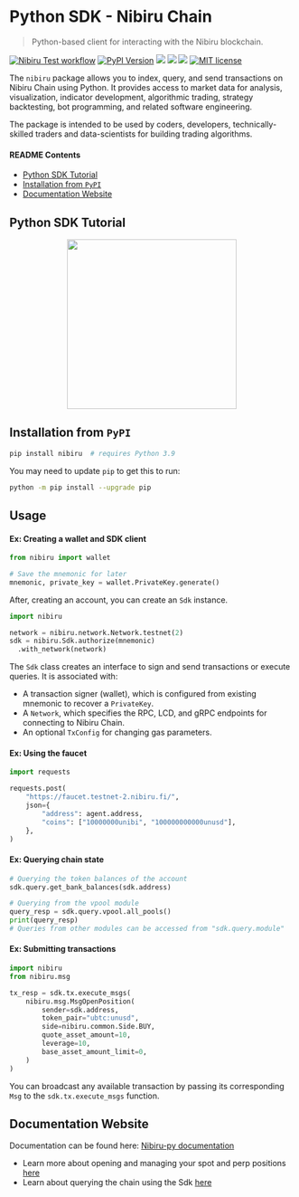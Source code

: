 # Python SDK - Nibiru Chain    <!-- omit in toc -->

> Python-based client for interacting with the Nibiru blockchain.

<!-- Badges -->

[![Nibiru Test workflow][tests-badge]][tests-workflow]
[![PyPI Version][pypi-image]][pypi-url]
[![][documentation-image]][documentation-url]
[![][discord-badge]][discord-url]
[![][stars-image]][stars-url]
[![MIT license][license-badge]][license-link]

<!-- Badges links -->

<!-- pypi -->
[pypi-image]: https://img.shields.io/pypi/v/nibiru
[pypi-url]: https://pypi.org/project/nibiru/
[stars-image]: https://img.shields.io/github/stars/NibiruChain?style=social
[stars-url]: https://github.com/NibiruChain
[documentation-image]: https://readthedocs.org/projects/nibiru-py/badge/?version=latest
[documentation-url]: https://nibiru-py.readthedocs.io/en/latest/?badge=latest
[discord-badge]: https://dcbadge.vercel.app/api/server/sgPw8ZYfpQ?style=flat
[discord-url]: https://discord.gg/sgPw8ZYfpQ
[license-badge]: https://img.shields.io/badge/License-MIT-blue.svg
[license-link]: https://github.com/NibiruChain/py-sdk/blob/master/LICENSE
[tests-badge]: https://github.com/NibiruChain/py-sdk/actions/workflows/pytests.yml/badge.svg
[tests-workflow]: https://github.com/NibiruChain/py-sdk/actions/workflows/pytests.yml

The `nibiru` package allows you to index, query, and send transactions on Nibiru Chain using Python. It provides access to market data for analysis, visualization, indicator development, algorithmic trading, strategy backtesting, bot programming, and related software engineering.

The package is intended to be used by coders, developers, technically-skilled traders and  data-scientists for building trading algorithms.

#### README Contents

- [Python SDK Tutorial](#python-sdk-tutorial)
- [Installation from `PyPI`](#installation-from-pypi)
- [Documentation Website](#documentation-website)

## Python SDK Tutorial

<a href="https://colab.research.google.com/github/NibiruChain/py-sdk/blob/master/examples/collab_notebook.ipynb" target="_blank">
<p align="center">
  <img src="https://colab.research.google.com/assets/colab-badge.svg" style="width: 300px;">
</p>
</a>

## Installation from `PyPI`

```bash
pip install nibiru  # requires Python 3.9
```

You may need to update `pip` to get this to run:

```bash
python -m pip install --upgrade pip
```

## Usage 

#### Ex: Creating a wallet and SDK client

```python
from nibiru import wallet

# Save the mnemonic for later
mnemonic, private_key = wallet.PrivateKey.generate()
```

After, creating an account, you can create an `Sdk` instance. 

```python
import nibiru 

network = nibiru.network.Network.testnet(2)
sdk = nibiru.Sdk.authorize(mnemonic)
  .with_network(network)
```

The `Sdk` class creates an interface to sign and send transactions or execute
queries. It is associated with:
- A transaction signer (wallet), which is configured from existing mnemonic to recover a `PrivateKey`.
- A `Network`, which specifies the RPC, LCD, and gRPC endpoints for connecting to Nibiru Chain. 
- An optional `TxConfig` for changing gas parameters.

#### Ex: Using the faucet

```python
import requests

requests.post(
    "https://faucet.testnet-2.nibiru.fi/",
    json={
        "address": agent.address,
        "coins": ["10000000unibi", "100000000000unusd"],
    },
)
```

#### Ex: Querying chain state

```python
# Querying the token balances of the account
sdk.query.get_bank_balances(sdk.address)

# Querying from the vpool module 
query_resp = sdk.query.vpool.all_pools()
print(query_resp)
# Queries from other modules can be accessed from "sdk.query.module"
```

#### Ex: Submitting transactions 

```python
import nibiru
from nibiru.msg

tx_resp = sdk.tx.execute_msgs(
    nibiru.msg.MsgOpenPosition(
        sender=sdk.address,
        token_pair="ubtc:unusd",
        side=nibiru.common.Side.BUY,
        quote_asset_amount=10,
        leverage=10,
        base_asset_amount_limit=0,
    )
)
```

You can broadcast any available transaction by passing its corresponding `Msg` to the `sdk.tx.execute_msgs` function. 

## Documentation Website

Documentation can be found here: [Nibiru-py documentation](https://nibiru-py.readthedocs.io/en/latest/index.html)

- Learn more about opening and managing your spot and perp positions [here](https://nibiru-py.readthedocs.io/en/latest/nibiru.sdks.tx.html#nibiru-sdks-tx-package)
- Learn about querying the chain using the Sdk [here](https://nibiru-py.readthedocs.io/en/latest/nibiru.clients.html#nibiru-clients-package)
